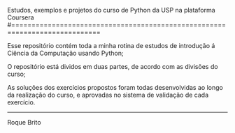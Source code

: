 Estudos, exemplos e projetos do curso de Python da USP na plataforma Coursera
#============================================================================

Esse repositório contém toda a minha rotina de estudos de introdução á Ciência da Computação usando Python;

O repositório está dividos em duas partes, de acordo com as divisões do curso; 

As soluções dos exercícios propostos foram todas desenvolvidas ao longo da realização do curso, e aprovadas no sistema de
validação de cada exercício.

-----------------------------
Roque Brito
